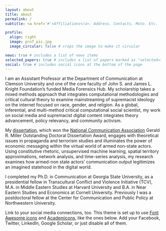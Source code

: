 ```yaml
---
layout: about
title: about
permalink: /
subtitle: <a href='#'>Affiliations</a>. Address. Contacts. Moto. Etc.

profile:
  align: right
  image: prof_pic.jpg
  image_circular: false # crops the image to make it circular

news: true # includes a list of news items
selected_papers: true # includes a list of papers marked as "selected={true}"
social: true # includes social icons at the bottom of the page
---
```


I am an Assistant Professor at the Department of Communication at Clemson University and one of the core faculty of John S. and James L. Knight Foundation’s funded Media Forensics Hub. My scholarship takes a mixed methods approach that integrates computational methodologies and critical cultural theory to examine mainstreaming of supremacist ideology on the internet focused on race, gender, and religion. As a global, inferential, and multi-method critical computational social scientist, my work on social media and supremacist digital content integrates theory advancement, policy relevancy, and community activism. 


My [dissertation](https://scholarworks.gsu.edu/communication_diss/102/), which won the [National Communication Association](https://www.natcom.org/awards/2022-nca-award-winners) Gerald R. Miller Outstanding Doctoral Dissertation Award, engages with theoretical issues in propaganda and terrorism studies and illuminates the power of economic messaging within the virtual world of armed non-state actors. Using constitutive rhetoric, unsupervised machine learning, spatial territory approximations, network analysis, and time-series analysis, my research examines how armed-non state actors' communication output legitimizes an imagined statehood in the digital world. 

I completed my Ph.D. in Communication at Georgia State University, as a presidential fellow in Transcultural Conflict and Violence Initiative (TCV), M.A. in Middle Eastern Studies at Harvard University and B.A. in Near Eastern Studies and Economics at Cornell University.  Previously I was a postdoctoral fellow at the Center for Communication and Public Policy at Northwestern University.

Link to your social media connections, too. This theme is set up to use [Font Awesome icons](https://fontawesome.com/) and [Academicons](https://jpswalsh.github.io/academicons/), like the ones below. Add your Facebook, Twitter, LinkedIn, Google Scholar, or just disable all of them.
